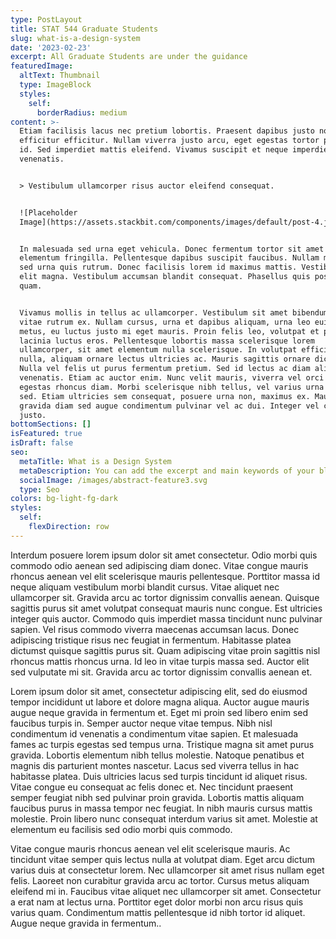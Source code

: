 ```yaml
---
type: PostLayout
title: STAT 544 Graduate Students
slug: what-is-a-design-system
date: '2023-02-23'
excerpt: All Graduate Students are under the guidance
featuredImage:
  altText: Thumbnail
  type: ImageBlock
  styles:
    self:
      borderRadius: medium
content: >-
  Etiam facilisis lacus nec pretium lobortis. Praesent dapibus justo non
  efficitur efficitur. Nullam viverra justo arcu, eget egestas tortor pretium
  id. Sed imperdiet mattis eleifend. Vivamus suscipit et neque imperdiet
  venenatis.


  > Vestibulum ullamcorper risus auctor eleifend consequat.


  ![Placeholder
  Image](https://assets.stackbit.com/components/images/default/post-4.jpeg)


  In malesuada sed urna eget vehicula. Donec fermentum tortor sit amet nisl
  elementum fringilla. Pellentesque dapibus suscipit faucibus. Nullam malesuada
  sed urna quis rutrum. Donec facilisis lorem id maximus mattis. Vestibulum quis
  elit magna. Vestibulum accumsan blandit consequat. Phasellus quis posuere
  quam.


  Vivamus mollis in tellus ac ullamcorper. Vestibulum sit amet bibendum ipsum,
  vitae rutrum ex. Nullam cursus, urna et dapibus aliquam, urna leo euismod
  metus, eu luctus justo mi eget mauris. Proin felis leo, volutpat et purus in,
  lacinia luctus eros. Pellentesque lobortis massa scelerisque lorem
  ullamcorper, sit amet elementum nulla scelerisque. In volutpat efficitur
  nulla, aliquam ornare lectus ultricies ac. Mauris sagittis ornare dictum.
  Nulla vel felis ut purus fermentum pretium. Sed id lectus ac diam aliquet
  venenatis. Etiam ac auctor enim. Nunc velit mauris, viverra vel orci ut,
  egestas rhoncus diam. Morbi scelerisque nibh tellus, vel varius urna malesuada
  sed. Etiam ultricies sem consequat, posuere urna non, maximus ex. Mauris
  gravida diam sed augue condimentum pulvinar vel ac dui. Integer vel convallis
  justo.
bottomSections: []
isFeatured: true
isDraft: false
seo:
  metaTitle: What is a Design System
  metaDescription: You can add the excerpt and main keywords of your blog post here.
  socialImage: /images/abstract-feature3.svg
  type: Seo
colors: bg-light-fg-dark
styles:
  self:
    flexDirection: row
---
```


Interdum posuere lorem ipsum dolor sit amet consectetur. Odio morbi quis commodo odio aenean sed adipiscing diam donec. Vitae congue mauris rhoncus aenean vel elit scelerisque mauris pellentesque. Porttitor massa id neque aliquam vestibulum morbi blandit cursus. Vitae aliquet nec ullamcorper sit. Gravida arcu ac tortor dignissim convallis aenean. Quisque sagittis purus sit amet volutpat consequat mauris nunc congue. Est ultricies integer quis auctor. Commodo quis imperdiet massa tincidunt nunc pulvinar sapien. Vel risus commodo viverra maecenas accumsan lacus. Donec adipiscing tristique risus nec feugiat in fermentum. Habitasse platea dictumst quisque sagittis purus sit. Quam adipiscing vitae proin sagittis nisl rhoncus mattis rhoncus urna. Id leo in vitae turpis massa sed. Auctor elit sed vulputate mi sit. Gravida arcu ac tortor dignissim convallis aenean et.

Lorem ipsum dolor sit amet, consectetur adipiscing elit, sed do eiusmod tempor incididunt ut labore et dolore magna aliqua. Auctor augue mauris augue neque gravida in fermentum et. Eget mi proin sed libero enim sed faucibus turpis in. Semper auctor neque vitae tempus. Nibh nisl condimentum id venenatis a condimentum vitae sapien. Et malesuada fames ac turpis egestas sed tempus urna. Tristique magna sit amet purus gravida. Lobortis elementum nibh tellus molestie. Natoque penatibus et magnis dis parturient montes nascetur. Lacus sed viverra tellus in hac habitasse platea. Duis ultricies lacus sed turpis tincidunt id aliquet risus. Vitae congue eu consequat ac felis donec et. Nec tincidunt praesent semper feugiat nibh sed pulvinar proin gravida. Lobortis mattis aliquam faucibus purus in massa tempor nec feugiat. In nibh mauris cursus mattis molestie. Proin libero nunc consequat interdum varius sit amet. Molestie at elementum eu facilisis sed odio morbi quis commodo.

Vitae congue mauris rhoncus aenean vel elit scelerisque mauris. Ac tincidunt vitae semper quis lectus nulla at volutpat diam. Eget arcu dictum varius duis at consectetur lorem. Nec ullamcorper sit amet risus nullam eget felis. Laoreet non curabitur gravida arcu ac tortor. Cursus metus aliquam eleifend mi in. Faucibus vitae aliquet nec ullamcorper sit amet. Consectetur a erat nam at lectus urna. Porttitor eget dolor morbi non arcu risus quis varius quam. Condimentum mattis pellentesque id nibh tortor id aliquet. Augue neque gravida in fermentum..
